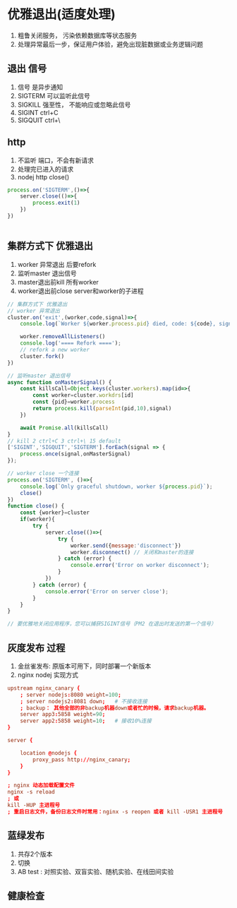 # 优雅退出(适度处理)
1. 粗鲁关闭服务， 污染依赖数据库等状态服务
2. 处理异常最后一步，保证用户体验，避免出现脏数据或业务逻辑问题

## 退出 信号
1. 信号 是异步通知
2. SIGTERM 可以监听此信号
3. SIGKILL  强至性， 不能响应或忽略此信号
4. SIGINT ctrl+C
5. SIGQUIT ctrl+\

## http
1. 不监听 端口，不会有新请求
2. 处理完已进入的请求
3. nodej http close()
```js
process.on('SIGTERM',()=>{
    server.close(()=>{
        process.exit(1)
    })
})



```
## 集群方式下 优雅退出 
1. worker 异常退出 后要refork
2. 监听master 退出信号
3. master退出前kill 所有worker
4. worker退出前close server和worker的子进程

```js
// 集群方式下 优雅退出 
// worker 异常退出
cluster.on('exit',(worker,code,signal)=>{
    console.log(`Worker ${worker.process.pid} died, code: ${code}, signal: ${signal}`)

    worker.removeAllListeners()
    console.log('==== Refork ====');
    // refork a new worker 
    cluster.fork()
})

// 监听master 退出信号
async function onMasterSignal() {
    const killsCall=Object.keys(cluster.workers).map(id=>{
        const worker=cluster.workdrs[id]
        const {pid}=worker.process
        return process.kill(parseInt(pid,10),signal)
    })

    await Promise.all(killsCall)
}
// kill 2 ctrl+C 3 ctrl+\ 15 default
['SIGINT','SIGQUIT','SIGTERM'].forEach(signal => {
    process.once(signal,onMasterSignal)
});

// worker close 一个连接
process.on('SIGTERM', ()=>{
    console.log(`Only graceful shutdown, worker ${process.pid}`);
    close()
})
function close() {
    const {worker}=cluster
    if(worker){
        try {
            server.close(()=>{
                try {
                    worker.send({message:'disconnect'})
                    worker.disconnect() // 关闭和master的连接
                } catch (error) {
                    console.error('Error on worker disconnect');
                }
            })
        } catch (error) {
            console.error('Error on server close');
        }
    }
}

// 要优雅地关闭应用程序，您可以捕获SIGINT信号（PM2 在退出时发送的第一个信号）
```

## 灰度发布 过程
1. 金丝雀发布: 原版本可用下，同时部署一个新版本
2. nginx nodej 实现方式

```conf
upstream nginx_canary {
    ; server nodejs:8080 weight=100;
    ; server nodejs2:8081 down;   # 不接收连接
    ; backup： 其他全部的非backup机器down或者忙的时候，请求backup机器。
    server app3:5858 weight=90;
    server app2:5858 weight=10;   # 接收10%连接
}

server {

    location @nodejs {
        proxy_pass http://nginx_canary;
    }
}

; nginx 动态加载配置文件
nginx -s reload 
; 或 
kill -HUP 主进程号
; 重启日志文件，备份日志文件时常用：nginx -s reopen 或者 kill -USR1 主进程号
```
## 蓝绿发布
1. 共存2个版本
2. 切换 
3. AB test : 对照实验、双盲实验、随机实验、在线田间实验
## 健康检查